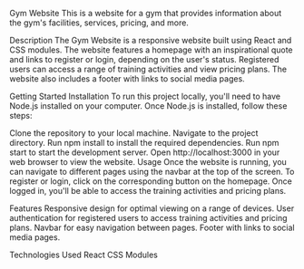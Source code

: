 Gym Website
This is a website for a gym that provides information about the gym's facilities, services, pricing, and more.

Description
The Gym Website is a responsive website built using React and CSS modules. The website features a homepage with an inspirational quote and links to register or login, depending on the user's status. Registered users can access a range of training activities and view pricing plans. The website also includes a footer with links to social media pages.

Getting Started
Installation
To run this project locally, you'll need to have Node.js installed on your computer. Once Node.js is installed, follow these steps:

Clone the repository to your local machine.
Navigate to the project directory.
Run npm install to install the required dependencies.
Run npm start to start the development server.
Open http://localhost:3000 in your web browser to view the website.
Usage
Once the website is running, you can navigate to different pages using the navbar at the top of the screen. To register or login, click on the corresponding button on the homepage. Once logged in, you'll be able to access the training activities and pricing plans.

Features
Responsive design for optimal viewing on a range of devices.
User authentication for registered users to access training activities and pricing plans.
Navbar for easy navigation between pages.
Footer with links to social media pages.


Technologies Used
React
CSS Modules

